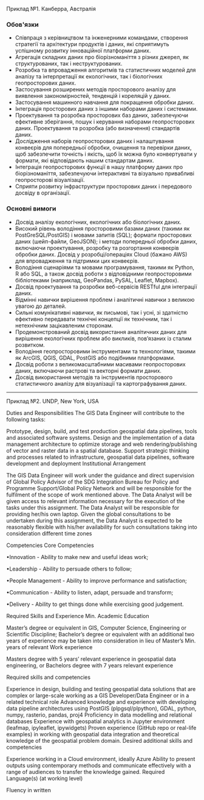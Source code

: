 Приклад №1. Канберра, Австралія

### Обов'язки
- Співпраця з керівництвом та інженерними командами, створення стратегії та архітектури продуктів і даних, які сприятимуть успішному розвитку інноваційної платформи даних.
- Агрегація складних даних про біорізноманіття з різних джерел, як структурованих, так і неструктурованих.
- Розробка та впровадження алгоритмів та статистичних моделей для аналізу та інтерпретації як екологічних, так і біологічних геопросторових даних.
- Застосування розширених методів просторового аналізу для виявлення закономірностей, тенденцій і кореляцій у даних.
- Застосування машинного навчання для покращення обробки даних.
- Інтеграція просторових даних з іншими наборами даних і системами.
- Проектування та розробка просторових баз даних, забезпечуючи ефективне зберігання, пошук і керування наборами геопросторових даних. Проектування та розробка (або визначення) стандартів даних.
- Дослідження наборів геопросторових даних і налаштування конвеєрів для попередньої обробки, очищення та перевірки даних, щоб забезпечити точність і якість, щоб їх можна було конвертувати у формати, які відповідають нашим стандартам даних.
- Інтеграція геопросторових функції в нашу платформу даних про біорізноманіття, забезпечуючи інтерактивні та візуально привабливі геопросторові візуалізації. 
- Сприяти розвитку інфраструктури просторових даних і передового досвіду в організації.

### Основні вимоги
- Досвід аналізу екологічних, екологічних або біологічних даних.
- Високий рівень володіння просторовими базами даних (такими як PostGreSQL/PostGIS) і мовами запитів (SQL); формати просторових даних (шейп-файли, GeoJSON); і методи попередньої обробки даних, включаючи проектування, розробку та розгортання конвеєрів обробки даних. Досвід у розробці/операціях Cloud (бажано AWS) для впровадження та підтримки цих конвеєрів.
- Володіння сценаріями та мовами програмування, такими як Python, R або SQL, а також досвід роботи з відповідними геопросторовими бібліотеками (наприклад, GeoPandas, PySAL, Leaflet, Mapbox).
- Досвід проектування та розробки веб-сервісів RESTful для інтеграції даних. 
- Відмінні навички вирішення проблем і аналітичні навички з великою увагою до деталей.
- Сильні комунікативні навички, як письмові, так і усні, зі здатністю ефективно передавати технічні концепції як технічним, так і нетехнічним зацікавленим сторонам.
- Продемонстрований досвід використання аналітичних даних для вирішення екологічних проблем або викликів, пов’язаних із сталим розвитком.
- Володіння геопросторовими інструментами та технологіями, такими як ArcGIS, QGIS, GDAL, PostGIS або подібними платформами.
- Досвід роботи з великомасштабними масивами геопросторових даних, включаючи растрові та векторні формати даних.
- Досвід використання методів та інструментів просторового статистичного аналізу для візуалізації та картографування даних.


----------------------------------------------------------------------------------------------


Приклад №2. UNDP, New York, USA

Duties and Responsibilities
The GIS Data Engineer will contribute to the following tasks:

Prototype, design, build, and test production geospatial data pipelines, tools and associated software systems.
Design and the implementation of a data management architecture to optimize storage and web rendering/publishing of vector and raster data in a spatial database.
Support strategic thinking and processes related to infrastructure, geospatial data pipelines, software development and deployment
Institutional Arrangement

The GIS Data Engineer will work under the guidance and direct supervision of Global Policy Advisor of the SDG Integration Bureau for Policy and Programme Support/Global Policy Network and will be responsible for the fulfilment of the scope of work mentioned above. The Data Analyst will be given access to relevant information necessary for the execution of the tasks under this assignment. The Data Analyst will be responsible for providing her/his own laptop. Given the global consultations to be undertaken during this assignment, the Data Analyst is expected to be reasonably flexible with his/her availability for such consultations taking into consideration different time zones

Competencies
Core Competencies

•Innovation - Ability to make new and useful ideas work;

•Leadership - Ability to persuade others to follow;

•People Management - Ability to improve performance and satisfaction;

•Communication - Ability to listen, adapt, persuade and transform;

•Delivery - Ability to get things done while exercising good judgement.

 

Required Skills and Experience
Min. Academic Education

Master’s degree or equivalent in GIS, Computer Science, Engineering or Scientific Discipline;
Bachelor’s degree or equivalent with an additional two years of experience may be taken into consideration in lieu of Master’s
Min. years of relevant Work experience

Masters degree with 5 years’ relevant experience in geospatial data engineering, or Bachelors degree with 7 years relevant experience

Required  skills and competencies

Experience in design, building and testing geospatial data solutions that are complex or large-scale working as a GIS Developer/Data Engineer or in a related technical role
Advanced knowledge and experience with developing data pipeline architectures using PostGIS (plpgsql/plpython),   GDAL, python, numpy, rasterio, pandas, proj4
Proficiency in data modelling and relational databases
Experience with geospatial analytics in Jupyter environment (leafmap, ipyleaflet, ipywidgets)
Proven experience (GitHub repo or real-life examples) in working with geospatial data integration and theoretical knowledge of the geospatial problem domain.
Desired additional skills and competencies

Experience working in a Cloud environment, ideally Azure
Ability to present outputs using contemporary methods and communicate effectively with a range of audiences to transfer the knowledge gained.
Required Language(s) (at working level)

Fluency in written 
